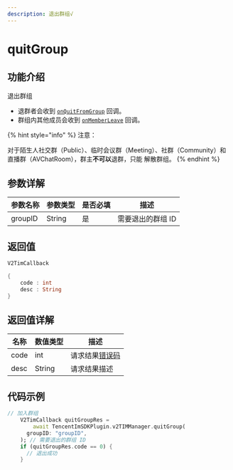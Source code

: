 ```yaml
---
description: 退出群组√
---
```


# quitGroup

## 功能介绍

退出群组

* 退群者会收到 [`onQuitFromGroup`](../callbacks/onquitfromgroupcallback.md) 回调。
* 群组内其他成员会收到 [`onMemberLeave`](../callbacks/onmemberleavecallback.md) 回调。

{% hint style="info" %}
注意：

对于陌生人社交群（Public）、临时会议群（Meeting）、社群（Community）和直播群（AVChatRoom），群主**不可以**退群，只能 解散群组。
{% endhint %}

## 参数详解

| 参数名称    | 参数类型   | 是否必填 | 描述         |
| ------- | ------ | ---- | ---------- |
| groupID | String | 是    | 需要退出的群组 ID |

## 返回值

```dart
V2TimCallback

{
    code : int
    desc : String
}
```

## 返回值详解

| 名称   | 数值类型   | 描述                                                             |
| ---- | ------ | -------------------------------------------------------------- |
| code | int    | 请求结果[错误码](https://cloud.tencent.com/document/product/269/1671) |
| desc | String | 请求结果描述                                                         |

## 代码示例  &#x20;

```dart
// 加入群组
    V2TimCallback quitGroupRes =
        await TencentImSDKPlugin.v2TIMManager.quitGroup(
      groupID: "groupID",
    ); // 需要退出的群组 ID
    if (quitGroupRes.code == 0) {
      // 退出成功
    }
```
